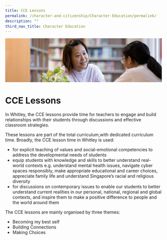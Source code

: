 ```yaml
---
title: CCE Lessons
permalink: /character-and-citizenship/Character-Education/permalink/
description: ""
third_nav_title: Character Education
---
```

![](/images/CCE.jpg)

CCE Lessons
===========

In Whitley, the CCE lessons provide time for teachers to engage and build relationships with their students through discussions and effective classroom strategies.

  

These lessons are part of the total curriculum,with dedicated curriculum time. Broadly, the CCE lesson time in Whitley is used:

*   for explicit teaching of values and social-emotional competencies to address the developmental needs of students
*   equip students with knowledge and skills to better understand real-world contexts e.g. understand mental health issues, navigate cyber spaces responsibly, make appropriate educational and career choices, appreciate family life and understand Singapore’s racial and religious diversity
*   for discussions on contemporary issues to enable our students to better understand current realities in our personal, national, regional and global contexts, and inspire them to make a positive difference to people and the world around them

  

The CCE lessons are mainly organised by three themes:

*   Becoming my best self
*   Building Connections
*   Making Choices